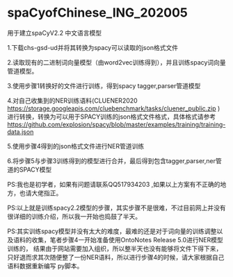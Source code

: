 # spaCyofChinese_ING_202005
用于建立spaCyV2.2 中文语言模型

1.下载chs-gsd-ud并将其转换为spacy可以读取的json格式文件

2.读取现有的二进制词向量模型（由word2vec训练得到），并且训练spacy词向量管道模型。

3.使用步骤1转换好的文件进行训练，得到spacy tagger,parser管道模型

4.对自己收集到的NER训练语料(CLUENER2020 https://storage.googleapis.com/cluebenchmark/tasks/cluener_public.zip )
  进行转换，转换为可以用于SPACY训练的json格式文件格式，具体格式请参考
  https://github.com/explosion/spacy/blob/master/examples/training/training-data.json

5.使用步骤4得到的json格式文件进行NER管道训练

6.将步骤5与步骤3训练得到的模型进行合并，最后得到包含tagger,parser,ner管道的SPACY模型

PS:我也是初学者，如果有问题请联系QQ517934203 ,如果以上方案有不正确的地方，也请大佬指正。

PS:以上就是训练spacy2.2模型的步骤，其实步骤不是很难，不过目前网上并没有很详细的训练介绍，所以我一开始也捣鼓了半天。

PS:其实训练spacy模型并没有太大的难度，最难的还是对于词向量的训练调整以及语料的收集，笔者步骤4一开始准备使用OntoNotes Release 5.0进行NER模型训练的，
结果由于网站需要加入组织，所以整半天也没有能够将文件下得下来，只好退而求其次随便整了一份NER语料，所以进行步骤4的时候，请大家根据自己语料数据重新编写
py脚本。
